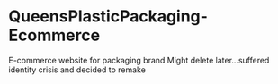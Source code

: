 # QueensPlasticPackaging-Ecommerce
E-commerce website for packaging brand
Might delete later...suffered identity crisis and decided to remake 
